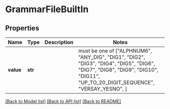 # GrammarFileBuiltIn

## Properties
Name | Type | Description | Notes
------------ | ------------- | ------------- | -------------
**value** | **str** |  |  must be one of ["ALPHNUM6", "ANY_DIG", "DIG1", "DIG2", "DIG3", "DIG4", "DIG5", "DIG6", "DIG7", "DIG8", "DIG9", "DIG10", "DIG11", "UP_TO_20_DIGIT_SEQUENCE", "VERSAY_YESNO", ]

[[Back to Model list]](../README.md#documentation-for-models) [[Back to API list]](../README.md#documentation-for-api-endpoints) [[Back to README]](../README.md)


